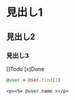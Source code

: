 # 見出し1
## 見出し2
### 見出し3

[]Todo
[x]Done

```rb
@user = User.find(1)
```

```erb
<p><%= @user.name ></p>
```